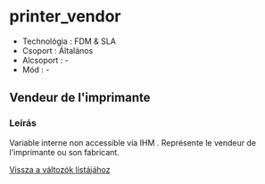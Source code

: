 # printer\_vendor

* Technológia : FDM & SLA
* Csoport : Általános
* Alcsoport : -
* Mód : -

## Vendeur de l'imprimante

### Leírás

Variable interne non accessible via IHM . Représente le vendeur de l'imprimante ou son fabricant.

[Vissza a változók listájához](/)

